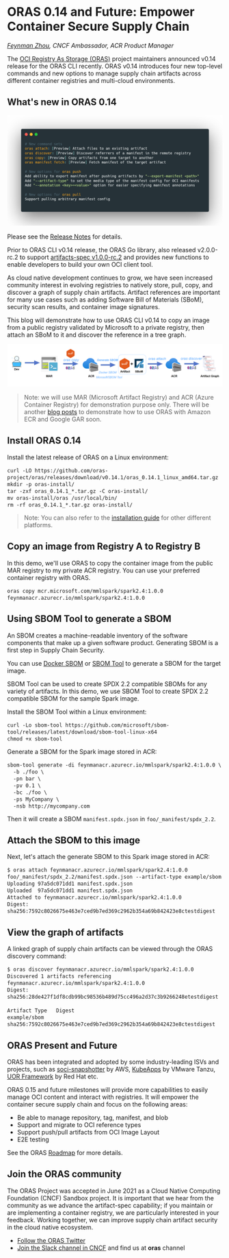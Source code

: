 # ORAS 0.14 and Future: Empower Container Secure Supply Chain

_[Feynman Zhou](https://twitter.com/FeynmanZhou), CNCF Ambassador, ACR Product Manager_

The [OCI Registry As Storage (ORAS)](https://oras.land/) project maintainers announced v0.14 release for the ORAS CLI recently. ORAS v0.14 introduces four new top-level commands and new options to manage supply chain artifacts across different container registries and multi-cloud environments. 

## What's new in ORAS 0.14

![ What's new in ORAS 0.14](oras-0.14-and-future/what's-new-0.14.png)

Please see the [Release Notes](https://github.com/oras-project/oras/releases/tag/v0.14.0) for details.

Prior to ORAS CLI v0.14 release, the ORAS Go library, also released v2.0.0-rc.2 to support [artifacts-spec v1.0.0-rc.2](https://github.com/oras-project/artifacts-spec/releases/tag/v1.0.0-rc.2) and provides new functions to enable developers to build your own OCI client tool.

As cloud native development continues to grow, we have seen increased community interest in evolving registries to natively store, pull, copy, and discover a graph of supply chain artifacts. Artifact references are important for many use cases such as adding Software Bill of Materials (SBoM), security scan results, and container image signatures. 

This blog will demonstrate how to use ORAS CLI v0.14 to copy an image from a public registry validated by Microsoft to a private registry, then attach an SBoM to it and discover the reference in a tree graph.

![ORAS workflow](oras-0.14-and-future/oras-workflow.png)

> Note: we will use MAR (Microsoft Artifact Registry) and ACR (Azure Container Registry) for demonstration purpose only. There will be another [blog posts](https://github.com/oras-project/oras-www/issues/54) to demonstrate how to use ORAS with Amazon ECR and Google GAR soon. 

## Install ORAS 0.14

Install the latest release of ORAS on a Linux environment:

```
curl -LO https://github.com/oras-project/oras/releases/download/v0.14.1/oras_0.14.1_linux_amd64.tar.gz
mkdir -p oras-install/
tar -zxf oras_0.14.1_*.tar.gz -C oras-install/
mv oras-install/oras /usr/local/bin/
rm -rf oras_0.14.1_*.tar.gz oras-install/
```

> Note: You can also refer to the [installation guide](https://oras.land/cli/) for other different platforms.

## Copy an image from Registry A to Registry B

In this demo, we'll use ORAS to copy the container image from the public MAR registry to my private ACR registry. You can use your preferred container registry with ORAS.

```
oras copy mcr.microsoft.com/mmlspark/spark2.4:1.0.0 feynmanacr.azurecr.io/mmlspark/spark2.4:1.0.0
```

## Using SBOM Tool to generate a SBOM

An SBOM creates a machine-readable inventory of the software components that make up a given software product. Generating SBOM is a first step in Supply Chain Security. 

You can use [Docker SBOM](https://docs.docker.com/engine/sbom/) or [SBOM Tool](https://github.com/microsoft/sbom-tool) to generate a SBOM for the target image.

SBOM Tool can be used to create SPDX 2.2 compatible SBOMs for any variety of artifacts. In this demo, we use SBOM Tool to create SPDX 2.2 compatible SBOM for the sample Spark image.

Install the SBOM Tool within a Linux environment:

```
curl -Lo sbom-tool https://github.com/microsoft/sbom-tool/releases/latest/download/sbom-tool-linux-x64
chmod +x sbom-tool
```

Generate a SBOM for the Spark image stored in ACR:

```
sbom-tool generate -di feynmanacr.azurecr.io/mmlspark/spark2.4:1.0.0 \
  -b ./foo \
  -pn bar \
  -pv 0.1 \
  -bc ./foo \
  -ps MyCompany \
  -nsb http://mycompany.com
```

Then it will create a SBOM `manifest.spdx.json` in `foo/_manifest/spdx_2.2`.

## Attach the SBOM to this image

Next, let's attach the generate SBOM to this Spark image stored in ACR:

```
$ oras attach feynmanacr.azurecr.io/mmlspark/spark2.4:1.0.0 foo/_manifest/spdx_2.2/manifest.spdx.json --artifact-type example/sbom
Uploading 97a5dc071dd1 manifest.spdx.json
Uploaded  97a5dc071dd1 manifest.spdx.json
Attached to feynmanacr.azurecr.io/mmlspark/spark2.4:1.0.0
Digest: sha256:7592c8026675e463e7ced9b7ed369c2962b354a69b842423e8ctestdigest
```

## View the graph of artifacts

A linked graph of supply chain artifacts can be viewed through the ORAS discovery command:

```
$ oras discover feynmanacr.azurecr.io/mmlspark/spark2.4:1.0.0
Discovered 1 artifacts referencing feynmanacr.azurecr.io/mmlspark/spark2.4:1.0.0
Digest: sha256:28de427f1df8cdb99bc98536b489d75cc496a2d37c3b9266248etestdigest

Artifact Type   Digest
example/sbom    sha256:7592c8026675e463e7ced9b7ed369c2962b354a69b842423e8ctestdigest
```

## ORAS Present and Future

ORAS has been integrated and adopted by some industry-leading ISVs and projects, such as [soci-snapshotter](https://github.com/awslabs/soci-snapshotter) by AWS, [KubeApps](https://github.com/vmware-tanzu/kubeapps) by VMware Tanzu, [UOR Framework](https://universalreference.io/) by Red Hat etc. 

ORAS 0.15 and future milestones will provide more capabilities to easily manage OCI content and interact with registries. It will empower the container secure supply chain and focus on the following areas:

- Be able to manage repository, tag, manifest, and blob
- Support and migrate to OCI reference types
- Support push/pull artifacts from OCI Image Layout
- E2E testing

See the ORAS [Roadmap](https://github.com/oras-project/community/blob/main/Roadmap.md) for more details.

## Join the ORAS community
 
The ORAS Project was accepted in June 2021 as a Cloud Native Computing Foundation (CNCF) Sandbox project. It is important that we hear from the community as we advance the artifact-spec capability; if you maintain or are implementing a container registry, we are particularly interested in your feedback. Working together, we can improve supply chain artifact security in the cloud native ecosystem. 

- [Follow the ORAS Twitter](https://twitter.com/intent/follow?screen_name=orasproject)
- [Join the Slack channel in CNCF](https://slack.cncf.io/) and find us at **oras** channel
